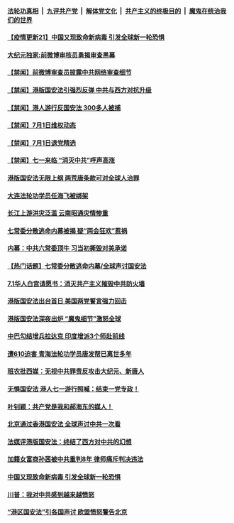 

####  [法轮功真相](../../../../basic/blob/master/README.md?t=07020931) &nbsp;|&nbsp; [九评共产党](../../../../9ping.md/blob/master/README.md?t=07020931) &nbsp;|&nbsp; [解体党文化](../../../../jtdwh.md/blob/master/README.md?t=07020931)  &nbsp;|&nbsp; [共产主义的终极目的](../../../../gczydzjmd.md/blob/master/README.md?t=07020931) &nbsp;|&nbsp; [魔鬼在统治我们的世界](../../../../mgztzwmdsj.md/blob/master/README.md?t=07020931) 


#### [【疫情更新21】中国又现致命新病毒 引发全球新一轮恐惧](../pages/prog204/a102881681.md?t=07020931) 

#### [大纪元独家:前微博审核员勇揭审查黑幕](../pages/prog204/a102883917.md?t=07020931) 

#### [【禁闻】前微博审查员披露中共网络审查细节](../pages/prog204/a102883886.md?t=07020931) 

#### [【禁闻】港版国安法引强烈反弹 中共与西方对抗升级](../pages/prog204/a102883830.md?t=07020931) 

#### [【禁闻】港人游行反国安法 300多人被捕](../pages/prog204/a102883805.md?t=07020931) 

#### [【禁闻】7月1日维权动态](../pages/prog204/a102883808.md?t=07020931) 

#### [【禁闻】7月1日退党精选](../pages/prog204/a102883810.md?t=07020931) 

#### [【禁闻】七一来临  “消灭中共”呼声高涨](../pages/prog204/a102883787.md?t=07020931) 

#### [港版国安法无限上纲 两荒唐条款可对全球人治罪](../pages/prog204/a102883750.md?t=07020931) 

#### [大连法轮功学员任海飞被绑架](../pages/prog204/a102883554.md?t=07020931) 

#### [长江上游洪灾泛滥 云南昭通灾情惨重](../pages/prog204/a102883561.md?t=07020931) 

#### [七常委分散逃命内幕被揭 疑“两会狂欢”惹祸](../pages/prog204/a102883519.md?t=07020931) 

#### [内幕：中共六常委顶牛 习当初撕毁对美承诺](../pages/prog204/a102883417.md?t=07020931) 

#### [【热门话题】七常委分散逃命内幕/全球声讨国安法](../pages/prog204/a102883556.md?t=07020931) 

#### [7.1华人白宫请愿书：消灭共产主义摧毁中共防火墙](../pages/prog204/a102883560.md?t=07020931) 

#### [港版国安法出台首日 美国两党誓言强力回击](../pages/prog204/a102883518.md?t=07020931) 

#### [港版国安法深夜出炉 “魔鬼细节”激怒全球](../pages/prog204/a102883482.md?t=07020931) 

#### [中巴勾结增兵拉达克 印度增派3个师赴前线](../pages/prog204/a102883436.md?t=07020931) 

#### [遭610迫害 青海法轮功学员唐发帮已离世多年](../pages/prog204/a102883426.md?t=07020931) 

#### [班农批西媒：无视中共罪责反攻击大纪元、新唐人](../pages/prog204/a102883365.md?t=07020931) 

#### [无惧国安法 港人七一游行照喊：结束一党专政！](../pages/prog204/a102883349.md?t=07020931) 

#### [叶钊颖：共产党是我和郝海东的媒人！](../pages/prog204/a102883356.md?t=07020931) 

#### [北京通过香港国安法 全球声讨中共一次看](../pages/prog204/a102883335.md?t=07020931) 

#### [法媒评港版国安法：终结了西方对中共的幻想](../pages/prog204/a102883313.md?t=07020931) 

#### [加籍女富商孙茜被中共重判8年   律师痛斥判决违法](../pages/prog204/a102883305.md?t=07020931) 

#### [中国又现致命新病毒 引发全球新一轮恐惧](../pages/prog204/a102883304.md?t=07020931) 


#### [川普：我对中共感到越来越愤怒](../pages/prog204/a102883276.md?t=07020931) 

#### [“港区国安法”引各国声讨 欧盟愤怒警告北京](../pages/prog204/a102883263.md?t=07020931) 

